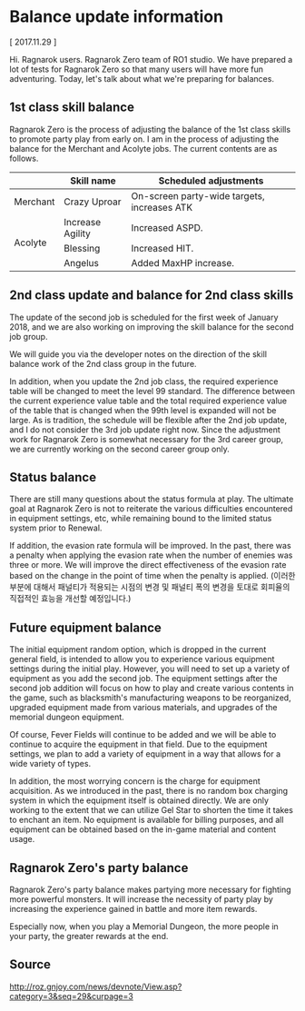 # Balance update information

[ 2017.11.29 ]

Hi. Ragnarok users. Ragnarok Zero team of RO1 studio. We have prepared a lot of tests for Ragnarok Zero so that many users will have more fun adventuring. Today, let's talk about what we're preparing for balances.

## 1st class skill balance

Ragnarok Zero is the process of adjusting the balance of the 1st class skills to promote party play from early on. I am in the process of adjusting the balance for the Merchant and Acolyte jobs. The current contents are as follows.

<table>
  <thead>
    <tr>
      <th>&nbsp;</th>
			<th>Skill name</th>
			<th>Scheduled adjustments</th>
    </tr>
  </thead>
	<tbody>
		<tr>
			<td>Merchant</td>
			<td>Crazy Uproar</td>
			<td>On-screen party-wide targets, increases ATK</td>
		</tr>
		<tr>
			<td rowspan="3">Acolyte</td>
			<td>Increase Agility</td>
			<td>Increased ASPD.</td>
		</tr>
		<tr>
			<td>Blessing</td>
			<td>Increased HIT.</td>
		</tr>
		<tr>
			<td>Angelus</td>
			<td>Added MaxHP increase.</td>
		</tr>
	</tbody>
</table>

## 2nd class update and balance for 2nd class skills

The update of the second job is scheduled for the first week of January 2018, and we are also working on improving the skill balance for the second job group.

We will guide you via the developer notes on the direction of the skill balance work of the 2nd class group in the future.

In addition, when you update the 2nd job class, the required experience table will be changed to meet the level 99 standard. The difference between the current experience value table and the total required experience value of the table that is changed when the 99th level is expanded will not be large. As is tradition, the schedule will be flexible after the 2nd job update, and I do not consider the 3rd job update right now. Since the adjustment work for Ragnarok Zero is somewhat necessary for the 3rd career group, we are currently working on the second career group only.

## Status balance

There are still many questions about the status formula at play. The ultimate goal at Ragnarok Zero is not to reiterate the various difficulties encountered in equipment settings, etc, while remaining bound to the limited status system prior to Renewal.

If addition, the evasion rate formula will be improved. In the past, there was a penalty when applying the evasion rate when the number of enemies was three or more. We will improve the direct effectiveness of the evasion rate based on the change in the point of time when the penalty is applied. (이러한 부분에 대해서 패널티가 적용되는 시점의 변경 및 패널티 폭의 변경을 토대로 회피율의 직접적인 효능을 개선할 예정입니다.)

## Future equipment balance

The initial equipment random option, which is dropped in the current general field, is intended to allow you to experience various equipment settings during the initial play. However, you will need to set up a variety of equipment as you add the second job. The equipment settings after the second job addition will focus on how to play and create various contents in the game, such as blacksmith's manufacturing weapons to be reorganized, upgraded equipment made from various materials, and upgrades of the memorial dungeon equipment.

Of course, Fever Fields will continue to be added and we will be able to continue to acquire the equipment in that field. Due to the equipment settings, we plan to add a variety of equipment in a way that allows for a wide variety of types.

In addition, the most worrying concern is the charge for equipment acquisition. As we introduced in the past, there is no random box charging system in which the equipment itself is obtained directly. We are only working to the extent that we can utilize Gel Star to shorten the time it takes to enchant an item. No equipment is available for billing purposes, and all equipment can be obtained based on the in-game material and content usage.

## Ragnarok Zero's party balance

Ragnarok Zero's party balance makes partying more necessary for fighting more powerful monsters. It will increase the necessity of party play by increasing the experience gained in battle and more item rewards.

Especially now, when you play a Memorial Dungeon, the more people in your party, the greater rewards at the end.

## Source
http://roz.gnjoy.com/news/devnote/View.asp?category=3&seq=29&curpage=3
